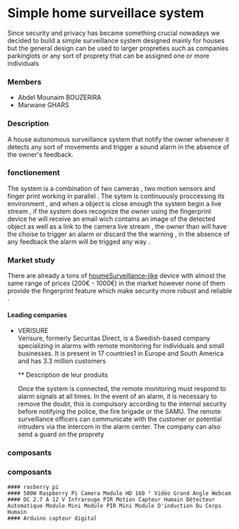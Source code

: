 # Simple home surveillace system 

Since security and privacy has became something crucial nowadays we decided to build a simple surveillance system designed mainly for houses 
but the general design can be used to larger propreties such as companies  parkinglots or any sort of proprety that can be assigned one or more individuals  

### Members
  * Abdel Mounaim BOUZERIRA 
  * Marwane GHARS

### Description 

A house autonomous surveillance system that notify the owner whenever it detects any sort of movements and trigger a sound alarm in the absence of the owner's feedback.

### fonctionement 

The system is a combination of two cameras , two motion  sensors  and finger print working in parallel .
The sytem is continuously proccessing its environment , and when a object  is close enough the system begin a live stream , if the system does recognize  the owner using the fingerprint device he will receive an email wich contains an image of the detected object as well as a link to the camera live stream , the owner than will have the choise to trigger an alarm or discard the the warning , in the absence of any feedback the alarm will be trigged any way .

### Market study 


There are already a tons of [houmeSurveillance-like](https://www.tike-securite.fr/243-alarme-maison-sans-fil-mn209f.html?gclid=Cj0KCQiA48j9BRC-ARIsAMQu3WReq7Y6WCVNlIxuxQOOR9IWSm7pvf__gAiLMfgyl7jEtpM_jIfzBuMaAiPlEALw_wcB) device with almost the same range of prices (200€ - 1000€)  in the market however none of them  provide the fingerprint feature which make security more robust and reliable .

#### Leading companies 
  * VERISURE  
       Verisure, formerly Securitas Direct, is a Swedish-based company specializing in alarms with remote monitoring for individuals and small businesses. It is present in 17          countries1 in Europe and South America and has 3.3 million customers 
 
    ** Description de leur produits

       Once the system is connected, the remote monitoring must respond to alarm signals at all times. In the event of an alarm, it is necessary to remove the doubt, this is          compulsory according to the internal security  before notifying the police, the fire brigade or the SAMU. The remote surveillance officers can communicate with the              customer or potential intruders via the intercom in the alarm center. The company can also send a guard on the proprety



### composants 

  ### composants 
    #### rasberry pi 
    #### 500W Raspberry Pi Camera Module HD 160 ° Vidéo Grand Angle Webcam
    #### DC 2.7 À 12 V Infrarouge PIR Motion Capteur Humain Détecteur Automatique Module Mini Module PIR Mini Module D'induction Du Corps Humain
    #### Arduino capteur digital 
